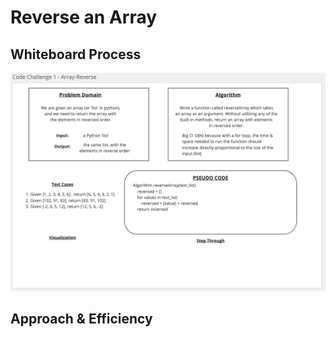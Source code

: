 # Reverse an Array
<!-- description goes here -->

## Whiteboard Process
<!-- whiteboard image goes here -->
![Array Reverse](array_reverse.png)

## Approach & Efficiency
<!-- What approach did you take? Discuss Why. What is the Big O space/time for this approach? -->




